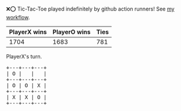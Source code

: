 :x::o: Tic-Tac-Toe played indefinitely by github action runners! See [my workflow](.github/workflows/play.yaml).

|PlayerX wins|PlayerO wins|Ties|
|-|-|-|
|1704|1683|781|

PlayerX's turn.

<pre>
+---+---+---+
| O |   |   |
+---+---+---+
| O | O | X |
+---+---+---+
| X | X | O |
+---+---+---+
</pre>
